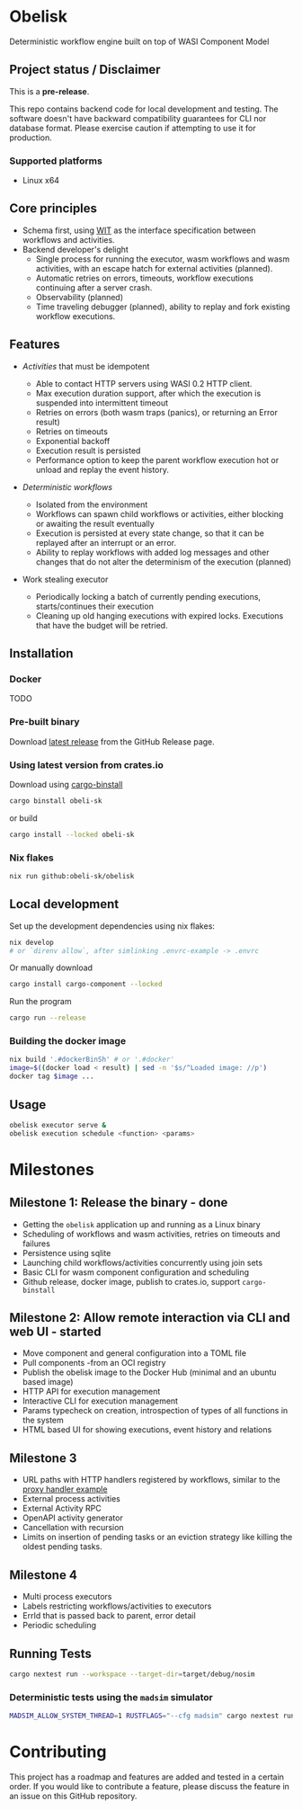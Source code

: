 # Obelisk
Deterministic workflow engine built on top of WASI Component Model

## Project status / Disclaimer
This is a **pre-release**.

This repo contains backend code for local development and testing.
The software doesn't have backward compatibility guarantees for CLI nor database format.
Please exercise caution if attempting to use it for production.

### Supported platforms
* Linux x64

## Core principles
* Schema first, using [WIT](https://component-model.bytecodealliance.org/design/wit.html) as the interface specification between workflows and activities.
* Backend developer's delight
    * Single process for running the executor, wasm workflows and wasm activities, with an escape hatch for external activities (planned).
    * Automatic retries on errors, timeouts, workflow executions continuing after a server crash.
    * Observability (planned)
    * Time traveling debugger (planned), ability to replay and fork existing workflow executions.

## Features
* *Activities* that must be idempotent
    * Able to contact HTTP servers using WASI 0.2 HTTP client.
    * Max execution duration support, after which the execution is suspended into intermittent timeout
    * Retries on errors (both wasm traps (panics), or returning an Error result)
    * Retries on timeouts
    * Exponential backoff
    * Execution result is persisted
    * Performance option to keep the parent workflow execution hot or unload and replay the event history.

* *Deterministic workflows*
    * Isolated from the environment
    * Workflows can spawn child workflows or activities, either blocking or awaiting the result eventually
    * Execution is persisted at every state change, so that it can be replayed after an interrupt or an error.
    * Ability to replay workflows with added log messages and other changes that do not alter the determinism of the execution (planned)

* Work stealing executor
    * Periodically locking a batch of currently pending executions, starts/continues their execution
    * Cleaning up old hanging executions with expired locks. Executions that have the budget will be retried.

## Installation

### Docker
TODO

### Pre-built binary
Download [latest release](https://github.com/obeli-sk/obeli-sk/releases/latest) from the GitHub Release page.

### Using latest version from crates.io
Download using [cargo-binstall](https://crates.io/crates/cargo-binstall)
```sh
cargo binstall obeli-sk
```
or build
```sh
cargo install --locked obeli-sk
```

### Nix flakes
```sh
nix run github:obeli-sk/obelisk
```

## Local development
Set up the development dependencies using nix flakes:
```sh
nix develop
# or `direnv allow`, after simlinking .envrc-example -> .envrc
```
Or manually download
```sh
cargo install cargo-component --locked
```
Run the program
```sh
cargo run --release
```

### Building the docker image
```sh
nix build '.#dockerBinSh' # or '.#docker'
image=$((docker load < result) | sed -n '$s/^Loaded image: //p')
docker tag $image ...
```

## Usage

```sh
obelisk executor serve &
obelisk execution schedule <function> <params>
```

# Milestones

## Milestone 1: Release the binary - done
* Getting the `obelisk` application up and running as a Linux binary
* Scheduling of workflows and wasm activities, retries on timeouts and failures
* Persistence using sqlite
* Launching child workflows/activities concurrently using join sets
* Basic CLI for wasm component configuration and scheduling
* Github release, docker image, publish to crates.io, support `cargo-binstall`

## Milestone 2: Allow remote interaction via CLI and web UI - started
* Move component and general configuration into a TOML file
* Pull components -from an OCI registry
* Publish the obelisk image to the Docker Hub (minimal and an ubuntu based image)
* HTTP API for execution management
* Interactive CLI for execution management
* Params typecheck on creation, introspection of types of all functions in the system
* HTML based UI for showing executions, event history and relations

## Milestone 3
* URL paths with HTTP handlers registered by workflows, similar to the [proxy handler example](https://github.com/sunfishcode/hello-wasi-http/blob/main/src/lib.rs)
* External process activities
* External Activity RPC
* OpenAPI activity generator
* Cancellation with recursion
* Limits on insertion of pending tasks or an eviction strategy like killing the oldest pending tasks.

## Milestone 4
* Multi process executors
* Labels restricting workflows/activities to executors
* ErrId that is passed back to parent, error detail
* Periodic scheduling

## Running Tests
```sh
cargo nextest run --workspace --target-dir=target/debug/nosim
```

### Deterministic tests using the `madsim` simulator
```sh
MADSIM_ALLOW_SYSTEM_THREAD=1 RUSTFLAGS="--cfg madsim" cargo nextest run --workspace --target-dir=target/debug/madsim
```

# Contributing
This project has a roadmap and features are added and tested in a certain order.
If you would like to contribute a feature, please discuss the feature in an issue on this GitHub repository.
